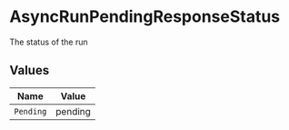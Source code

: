# AsyncRunPendingResponseStatus

The status of the run


## Values

| Name      | Value     |
| --------- | --------- |
| `Pending` | pending   |